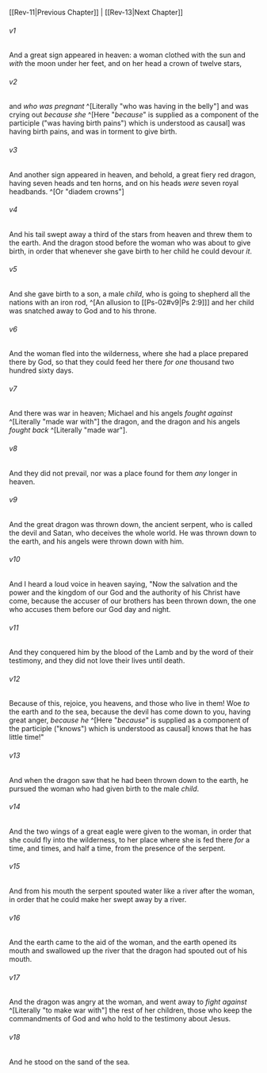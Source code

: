 ﻿---
aliases:
  - Revelation 12
---

[[Rev-11|Previous Chapter]] | [[Rev-13|Next Chapter]]

###### v1
And a great sign appeared in heaven: a woman clothed with the sun and _with_ the moon under her feet, and on her head a crown of twelve stars,

###### v2
and _who was pregnant_ ^[Literally "who was having in the belly"] and was crying out _because she_ ^[Here "_because_" is supplied as a component of the participle ("was having birth pains") which is understood as causal] was having birth pains, and was in torment to give birth.

###### v3
And another sign appeared in heaven, and behold, a great fiery red dragon, having seven heads and ten horns, and on his heads _were_ seven royal headbands. ^[Or "diadem crowns"]

###### v4
And his tail swept away a third of the stars from heaven and threw them to the earth. And the dragon stood before the woman who was about to give birth, in order that whenever she gave birth to her child he could devour _it_.

###### v5
And she gave birth to a son, a male _child_, who is going to shepherd all the nations with an iron rod, ^[An allusion to [[Ps-02#v9|Ps 2:9]]] and her child was snatched away to God and to his throne.

###### v6
And the woman fled into the wilderness, where she had a place prepared there by God, so that they could feed her there _for one_ thousand two hundred sixty days.

###### v7
And there was war in heaven; Michael and his angels _fought against_ ^[Literally "made war with"] the dragon, and the dragon and his angels _fought back_ ^[Literally "made war"].

###### v8
And they did not prevail, nor was a place found for them _any_ longer in heaven.

###### v9
And the great dragon was thrown down, the ancient serpent, who is called the devil and Satan, who deceives the whole world. He was thrown down to the earth, and his angels were thrown down with him.

###### v10
And I heard a loud voice in heaven saying,
"Now the salvation and the power
and the kingdom of our God
and the authority of his Christ have come,
because the accuser of our brothers has been thrown down,
the one who accuses them before our God day and night.

###### v11
And they conquered him by the blood of the Lamb
and by the word of their testimony,
and they did not love their lives until death.

###### v12
Because of this, rejoice, you heavens,
and those who live in them!
Woe _to_ the earth and _to_ the sea,
because the devil has come down to you,
having great anger,
_because he_ ^[Here "_because_" is supplied as a component of the participle ("knows") which is understood as causal] knows that he has little time!"

###### v13
And when the dragon saw that he had been thrown down to the earth, he pursued the woman who had given birth to the male _child_.

###### v14
And the two wings of a great eagle were given to the woman, in order that she could fly into the wilderness, to her place where she is fed there _for_ a time, and times, and half a time, from the presence of the serpent.

###### v15
And from his mouth the serpent spouted water like a river after the woman, in order that he could make her swept away by a river.

###### v16
And the earth came to the aid of the woman, and the earth opened its mouth and swallowed up the river that the dragon had spouted out of his mouth.

###### v17
And the dragon was angry at the woman, and went away to _fight against_ ^[Literally "to make war with"] the rest of her children, those who keep the commandments of God and who hold to the testimony about Jesus.

###### v18
And he stood on the sand of the sea.